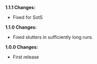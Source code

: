 **1.1.1 Changes:**

* Fixed for SotS

**1.1.0 Changes:**

* Fixed stutters in sufficiently long runs

**1.0.0 Changes:**

* First release